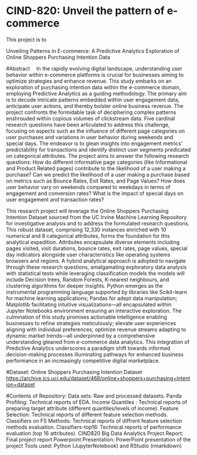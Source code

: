 # CIND-820: Unveil the pattern of e-commerce
This project is to

Unveiling Patterns in E-commerce: A Predictive Analytics Exploration of Online Shoppers Purchasing Intention Data

#Abstract 
In the rapidly evolving digital landscape, understanding user behavior within e-commerce platforms is crucial for businesses aiming to optimize strategies and enhance revenue. This study embarks on an exploration of purchasing intention data within the e-commerce domain, employing Predictive Analytics as a guiding methodology. The primary aim is to decode intricate patterns embedded within user engagement data, anticipate user actions, and thereby bolster online business revenue.
The project confronts the formidable task of deciphering complex patterns enshrouded within copious volumes of clickstream data. Five cardinal research questions have been articulated to address this challenge, focusing on aspects such as the influence of different page categories on user purchases and variations in user behavior during weekends and special days. The endeavor is to glean insights into engagement metrics’ predictability for transactions and identify distinct user segments predicated on categorical attributes. The project aims to answer the following research questions:
How do different informative page categories (like Informational and Product Related pages) contribute to the likelihood of a user making a purchase?
Can we predict the likelihood of a user making a purchase based on metrics such as Bounce Rates, Exit Rates, and Page Values?
How does user behavior vary on weekends compared to weekdays in terms of engagement and conversion rates?
What is the impact of special days on user engagement and transaction rates?

This research project will leverage the Online Shoppers Purchasing Intention Dataset sourced from the UC Irvine Machine Learning Repository for investigative analysis and to address the formulated research questions. This robust dataset, comprising 12,330 instances enriched with 10 numerical and 8 categorical attributes, forms the foundation for this analytical expedition. Attributes encapsulate diverse elements including pages visited, visit durations, bounce rates, exit rates, page values, special day indicators alongside user characteristics like operating systems browsers and regions.
A hybrid analytical approach is adopted to navigate through these research questions, amalgamating exploratory data analysis with statistical tests while leveraging classification models the models will include Decision trees, Random Forests, K-nearest neighbours, and clustering algorithms for deeper insights. Python emerges as the instrumental programming language supported by libraries like Scikit-learn for machine learning applications; Pandas for adept data manipulation; Matplotlib facilitating intuitive visualizations—all encapsulated within Jupyter Notebooks environment ensuring an interactive exploration.
The culmination of this study promises actionable intelligence enabling businesses to refine strategies meticulously; elevate user experiences aligning with individual preferences; optimize revenue streams adapting to dynamic market trends—all underpinned by a comprehensive understanding gleaned from e-commerce data analytics. This integration of Predictive Analytics underscores a paradigm shift towards informed decision-making processes illuminating pathways for enhanced business performance in an increasingly competitive digital marketplace.
 
#Dataset:
Online Shoppers Purchasing Intention Dataset
https://archive.ics.uci.edu/dataset/468/online+shoppers+purchasing+intention+dataset 

#Contents of Repository:
Data sets: Raw and processed datasets.
Panda Profiling: Technical reports of EDA.
Income Quantiles : Technical reports of preparing target attribute (different quantiles/levels of income).
Feature Selection: Technical reports of different feature selection methods.
Classifiers on FS Methods: Technical reports of diffrent feature selection methods evaluation.
Classifiers-top16: Technical reports of performance evaluation (top 16 attributes).
CIND820 Big Data Analytics Project Report: Final project report
Powerpoint Presentation: PowerPoint presentation of the project
Tools used: Python (JupyterNotebook) and RStudio (rmarkdown)
